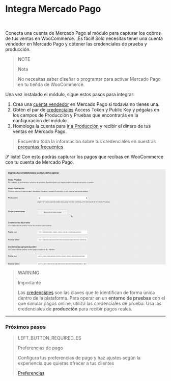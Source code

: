 # Integra Mercado Pago 
<br/>

Conecta una cuenta de Mercado Pago al módulo para capturar los cobros de tus ventas en WooCommerce. ¡Es fácil! Solo necesitas tener una cuenta vendedor en Mercado Pago y obtener las credenciales de prueba y producción. 

> NOTE
>
> Nota
>
> No necesitas saber diseñar o programar para activar Mercado Pago en tu tienda de WooCommerce.

Una vez instalado el módulo, sigue estos pasos para integrar:

1. Crea una [cuenta vendedor](https://www.mercadopago.com.ar/registration-company?confirmation_url=https%3A%2F%2Fwww.mercadopago.com.ar%2Fcomo-cobrar) en Mercado Pago si todavía no tienes una.
2. Obtén el par de [credenciales]([FAKER][CREDENTIALS][URL]) Access Token y Public Key y pégalas en los campos de Producción y Pruebas que encontrarás en la configuración del módulo.
3. Homologa la cuenta para [ir a Producción](https://www.mercadopago.com.ar/developers/es/guides/online-payments/checkout-api/goto-production/) y recibir el dinero de tus ventas en Mercado Pago.

> Encuentra toda la información sobre tus credenciales en nuestras [preguntas frecuentes](https://www.mercadopago.com.ar/developers/es/guides/resources/faqs/credentials/). 

¡Y listo! Con esto podrás capturar los pagos que recibas en WooCommerce con tu cuenta de Mercado Pago.

![Flow de credenciales](/images/woocomerce/es_woo_credenciales.gif)

> WARNING
>
> Importante
>
> Las [credenciales](https://www.mercadopago.com.ar/developers/es//guides/resources/localization/credentials) son las claves que te identifican de forma única dentro de la plataforma. Para operar en un **entorno de pruebas** con el que simular pagos online, utiliza las credenciales de prueba. Usa las credenciales de **producción** para recibir pagos reales.

---

### Próximos pasos

> LEFT_BUTTON_REQUIRED_ES
>
> Preferencias de pago
>
> Configura tus preferencias de pago y haz ajustes según la experiencia que quieras ofrecer a tus clientes  
>
>
> [Preferencias](https://www.mercadopago.com.ar/developers/es/guides/plugins/woocommerce/preferences/)